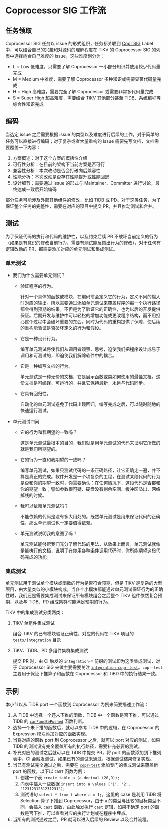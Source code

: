 # Coprocessor SIG 工作流

## 任务领取

Coprocessor SIG 任务以 issue 的形式组织，任务都关联到 [Copr SIG](https://github.com/tikv/tikv/issues?q=is%3Aissue+is%3Aopen+label%3A%22C%3A+Copr+SIG%22) Label 中，可以结合自己的兴趣和对源码的理解程度在 TiKV 的 Coprocessor SIG 的列表中选择适合自己难度的 issue，这些难度划分为：

- L = Low 低难度，只需要了解 Coprocessor 一小部分知识并使用较少代码量完成
- M = Medium 中难度，需要了解 Coprocessor 多种知识或需要显著代码量完成
- H = High 高难度，需要完全了解 Coprocessor 或需要非常多代码量完成
- S = Super High 超高难度，需要结合 TiKV 其他部分甚至 TiDB、系统编程等综合性知识完成

## 编码

当选定 issue 之后需要根据 issue 的类型以及难度进行后续的工作，对于简单的任务可以直接进行编码；对于复杂或者大量重构的 issue 需要先写文档，文档需要覆盖一下内容：

1. 方案概述：对于这个方案的概括性介绍
2. 可行性分析：在目前的架构下当前方案是否可行
3. 兼容性分析：本次改动是否会打破向后兼容性
4. 性能分析：本次改动是否存在性能提升或性能回退
5. 设计细节：需要通过 issue 的形式与 Maintainer、Committer 进行讨论，最终达成一致后开始编码

部分任务可能涉及外部其他组件的修改，比如 TiDB 或 PD。对于这类任务，为了保证整个任务的完整性，需要在对应的项目中提交 PR，并且推动测试和合并。

## 测试

为了保证代码的执行和代码的维护性，以及约束后续 PR 不破坏当前定义的行为（如果是有意识的修改当前行为，需要有测试能反馈出行为的修改），对于任何有逻辑改动的 PR，都需要添加对应的单元测试和集成测试。

### 单元测试

- 我们为什么需要单元测试？

  - 验证程序的行为。
  
    针对一个具体的函数或模块，在编码前会定义它的行为，定义不同的输入时对应的输出。所以需要通过添加单元测试来覆盖程序的每一个执行路径都会得到预期的结果。不但是为了验证它的正确性，也为以后的开发提供保证。后期开发与维护中可以轻松的增加功能或更改程序结构，而不用担心这个过程中会破坏重要的东西，同时为代码的重构提供了保障，使后续的重构能验证是否破坏定义的行为和假设。

  - 它是一种设计行为。
    
    编写单元测试将使我们从调用者观察、思考，迫使我们把程序设计成易于调用和可测试的，即迫使我们解除软件中的耦合。

  - 它是一种编写文档的行为。

    单元测试是一种无价的文档，它是展示函数或类如何使用的最佳文档。这份文档是可编译、可运行的，并且它保持最新，永远与代码同步。

  - 它具有回归性。
    
    自动化的单元测试避免了代码出现回归，编写完成之后，可以随时随地的快速运行测试。

- 单元测试四问
  
  - 它的行为和我期望的一致吗？

    这是单元测试最根本的目的，我们就是用单元测试的代码来证明它所做的就是我们所期望的。

  - 它的行为一直和我期望的一致吗？

    编写单元测试，如果只测试代码的一条正确路径，让它正确走一遍，并不算是真正的完成。软件开发是一个项复杂的工程，在测试某段代码的行为是否和你的期望一致时，你需要确认：在任何情况下，这段代码是否都和你的期望一致；譬如参数很可疑、硬盘没有剩余空间、缓冲区溢出、网络掉线的时候。

  - 我可以依赖单元测试吗？

    不能依赖的代码是没有多大用处的。既然单元测试是用来保证代码的正确性，那么单元测试也一定要值得依赖。

  - 单元测试说明我的意图了吗？

    单元测试能够帮我们充分了解代码的用法，从效果上而言，单元测试就像是能执行的文档，说明了在你用各种条件调用代码时，你所能期望这段代码完成的功能。

### 集成测试

单元测试用于测试单个模块或函数的行为是否符合预期，但是 TiKV 是复杂的大型项目，由大量类似的小模块构成，当各个小模块都能通过单元测试保证行为的正确性时，我们还是需要集成测试来保证所有模块组合之后整个 TiKV 组件依然复合预期，以及与 TiDB、PD 组成集群时能满足预期的行为。

TiKV 中的集成测试分类两类：

1. TiKV 单组件集成测试
   
   组合 TiKV 的已有模块验证正确性，对应的代码在 TiKV 项目的 `tests/integration` 目录

2. TiKV、TiDB、PD 多组件集群集成测试
   
   提交 PR 时，由 CI 触发的 `integration-*` 前缀的测试即为这类集成测试，对于 Coprocessor SIG 来做主要需要关注 [`integration-copr-test`](https://github.com/tikv/copr-test)。`copr-test` 主要用于保证下推算子和函数在 Coprocessor 和 TiBD 中的执行结果一致。

## 示例

本小节以从 TiDB port 一个函数到 Coprocessor 为例来简要描述工作流：

1. 从 TiDB 中选择一个还未下推的函数，TiDB 中一个函数是否下推，可以通过 TiDB 的 [`canFuncBePushed`](https://github.com/pingcap/tidb/blob/master/expression/expr_to_pb.go) 函数判断。
2. 选择一个未下推的函数后，就可以参考 TiDB 中的逻辑，在 Coprocessor 的 Expression 模块添加对应的函数实现。
3. 当将对应的函数 port 到 Coprocessor 之后，就可以 port 对应的测试，如果 TiDB 的测试没有完全覆盖所有的执行路径，需要补充必要的测试。
4. 补充对应的测试之后就可以在 TiDB 中提交 PR，将 port 的函数添加到下推列表中，CI 会触发测试，如果已有的测试未通过，根据测试结果修复实现。
5. 当已有测试完全通过之后，需要在 [`copr-test`](https://github.com/tikv/copr-test) 添加专门的集成测试来覆盖新 port 的函数。以下以 `CAST` 函数为例：
   1. 创建一个表 `create table a (a decimal (20,9));`
   2. 向表中插入一些数据 `insert into a values ('1', '2', '1231231231231231');`
   3. 测试语句 `select * from t where a = 1;`，这里的 case 是利用 TiDB 将 Selection 算子下推到 Coprocessor，由于 `a` 的类型与比较的目标类型不同，会插入 `cast` 函数，由此触发执行 `cast` 逻辑，如果不确定 port 的函数是否下推，可以查看对应的执行计划或在程序中埋点。 
6. 当所有的测试通过之后，PR 就可以进入后续的 Review 以及合并流程。
